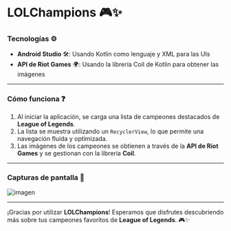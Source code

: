 # **LOLChampions** 🎮✨

### Tecnologías ⚙️

- **Android Studio** 🛠️: Usando Kotlin como lenguaje y XML para las UIs 
- **API de Riot Games** 🌍: Usando la librería Coil de Kotlin para obtener las imágenes

---

### Cómo funciona ❓

1. Al iniciar la aplicación, se carga una lista de campeones destacados de **League of Legends**.
2. La lista se muestra utilizando un `RecyclerView`, lo que permite una navegación fluida y optimizada.
3. Las imágenes de los campeones se obtienen a través de la **API de Riot Games** y se gestionan con la librería **Coil**.

---

### Capturas de pantalla 📱

![imagen](https://github.com/user-attachments/assets/599b5d87-c1af-410a-b879-9fd04c4271ca)

---

¡Gracias por utilizar **LOLChampions**! Esperamos que disfrutes descubriendo más sobre tus campeones favoritos de **League of Legends**. 🎮✨

